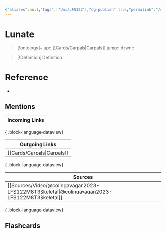 ```yaml
---
{"aliases":null,"tags":["Uni/LFS122"],"dg-publish":true,"permalink":"/cards/lunate/","dgPassFrontmatter":true}
---
```


# Lunate

> [!ontology]+
> up:: [[Cards/Carpals\|Carpals]]
> jump:: 
> down:: 

> [!Definition] Definition

# Reference

- 

## Mentions

| Incoming Links |
| -------------- |

{ .block-language-dataview}

| Outgoing Links                |
| ----------------------------- |
| [[Cards/Carpals\|Carpals]] |

{ .block-language-dataview}

| Sources                                                                                         |
| ----------------------------------------------------------------------------------------------- |
| [[Sources/Video/@colingavagan2023-LFS122M8T3Skeletal\|@colingavagan2023-LFS122M8T3Skeletal]] |

{ .block-language-dataview}

## Flashcards